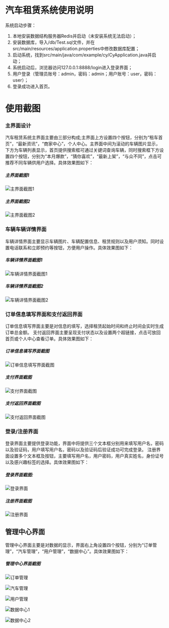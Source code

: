 
#  汽车租赁系统使用说明
系统启动步骤：
1.	本地安装数据结构服务器Redis并启动（未安装系统无法启动）；
2.	安装数据库，导入/db/Test.sql文件，并在src/main/resources/application.properties中修改数据库配置；
3.	启动系统，找到src/main/java/com/example/cy/CyApplication.java并启动；
4.	系统启动后，浏览器访问127.0.0.1:8888/login进入登录界面；
5.	用户登录（管理员账号：admin，密码：admin；用户账号：user，密码：user）；
6.	登录成功进入首页。

#  使用截图

### 主界面设计
汽车租赁系统主界面主要由三部分构成;主界面上方设置四个按钮，分别为“租车首页”，“最新资讯”，“商家中心”，个人中心。主界面中间为滚动的车辆图片显示，下方为车辆列表显示，首页提供搜索框可通过关键词查询车辆，同时搜索框下方设置四个按钮，分别为“本月爆款”，“猜你喜欢”，“最新上架”，“与众不同”，点击可推荐不同车辆供用户选择。具体效果图如下：

 
#####  主界面截图1
![主界面截图1](https://github.com/520liuXin/JavaDesign/blob/dev/src/main/resources/static/img/result/%E9%A6%96%E9%A1%B5.png)


 
##### 主界面截图2
![主界面截图2](https://github.com/520liuXin/JavaDesign/blob/dev/src/main/resources/static/img/result/%E9%A6%96%E9%A1%B5%20(2).png)


### 车辆车辆详情界面
车辆详情界面主要显示车辆图片、车辆配置信息、租赁规则以及用户须知。同时设置电话联系和立即预约等按钮，方便用户操作。具体效果图如下：

 
##### 车辆详情界面截图1
![车辆详情界面截图1](https://github.com/520liuXin/JavaDesign/blob/dev/src/main/resources/static/img/result/%E8%BD%A6%E8%BE%86%E8%AF%A6%E6%83%85%20(2).png)


#####  车辆详情界面截图2
![车辆详情界面截图2](https://github.com/520liuXin/JavaDesign/blob/dev/src/main/resources/static/img/result/%E8%BD%A6%E8%BE%86%E8%AF%A6%E6%83%85.png)


### 订单信息填写界面和支付返回界面
订单信息填写界面主要是对信息的填写，选择租赁起始时间和终止时间会实时生成订单总金额。
支付返回界面主要呈现支付状态以及设置两个超链接，点击可放回首页或个人中心查看订单。具体效果图如下：	 
##### 订单信息填写界面截图
![订单信息填写界面截图](https://github.com/520liuXin/JavaDesign/blob/dev/src/main/resources/static/img/result/%E8%AE%A2%E5%8D%95.png)


##### 支付界面截图
![支付界面截图](https://github.com/520liuXin/JavaDesign/blob/dev/src/main/resources/static/img/result/%E6%94%AF%E4%BB%98.png)


##### 支付返回界面截图
![支付返回界面截图](https://github.com/520liuXin/JavaDesign/blob/dev/src/main/resources/static/img/result/%E6%94%AF%E4%BB%98%E6%88%90%E5%8A%9F.png)



### 登录/注册界面
登录界面主要提供登录功能，界面中将提供三个文本框分别用来填写用户名，密码以及验证码，用户填写用户名，密码以及验证码后验证成功可完成登录。
注册界面设置多个文本框及按钮，主要填写用户名，用户密码，用户真实姓名，身份证号以及感兴趣标签的选择。具体效果图如下：

##### 登录界面截图:
![登录界面](https://github.com/520liuXin/JavaDesign/blob/dev/src/main/resources/static/img/result/登录.png)


##### 注册界面截图
![注册界面](https://github.com/520liuXin/JavaDesign/blob/dev/src/main/resources/static/img/result/%E6%B3%A8%E5%86%8C.png)



## 管理中心界面
管理中心界面主要是对数据的显示，界面右上角设置四个按钮，分别为“订单管理”，“汽车管理”，“用户管理”，“数据中心”。具体效果图如下：

 
##### 管理中心界面截图
 ![订单管理](https://github.com/520liuXin/JavaDesign/blob/dev/src/main/resources/static/img/result/%E8%AE%A2%E5%8D%95%E7%AE%A1%E7%90%86.png)
 
 
![汽车管理](https://github.com/520liuXin/JavaDesign/blob/dev/src/main/resources/static/img/result/%E6%B1%BD%E8%BD%A6%E7%AE%A1%E7%90%86.png)

 
![用户管理](https://github.com/520liuXin/JavaDesign/blob/dev/src/main/resources/static/img/result/%E7%94%A8%E6%88%B7%E7%AE%A1%E7%90%86.png)


![数据中心1](https://github.com/520liuXin/JavaDesign/blob/dev/src/main/resources/static/img/result/%E6%95%B0%E6%8D%AE%E4%B8%AD%E5%BF%83.png)

![数据中心2](https://github.com/520liuXin/JavaDesign/blob/dev/src/main/resources/static/img/result/%E6%95%B0%E6%8D%AE%E4%B8%AD%E5%BF%83%20(2).png)